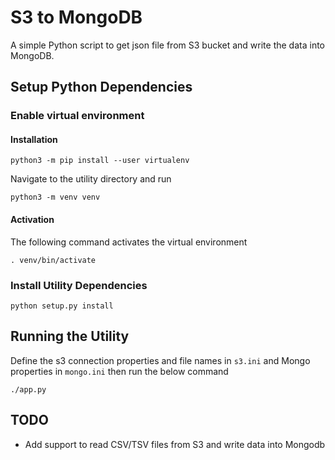 # S3 to MongoDB

A simple Python script to get json file from S3 bucket and write the data into MongoDB.

## Setup Python Dependencies

### Enable virtual environment

#### Installation

`python3 -m pip install --user virtualenv`

Navigate to the utility directory and run

`python3 -m venv venv`

#### Activation

The following command activates the virtual environment

`. venv/bin/activate`

### Install Utility Dependencies

`python setup.py install`

## Running the Utility

Define the s3 connection properties and file names in `s3.ini` and Mongo properties in `mongo.ini` then run the below command

`./app.py`

## TODO
* Add support to read CSV/TSV files from S3 and write data into Mongodb
